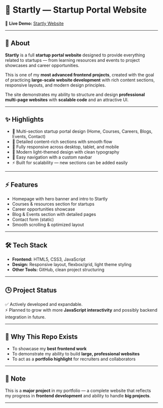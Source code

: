 # 🚀 Startly — Startup Portal Website  

🔗 **Live Demo:** [Startly Website](https://atulispro1.github.io/Startly/)  

---

## 📖 About  
**Startly** is a full **startup portal website** designed to provide everything related to startups — from learning resources and events to project showcases and career opportunities.  

This is one of my **most advanced frontend projects**, created with the goal of practicing **large-scale website development** with rich content sections, responsive layouts, and modern design principles.  

The site demonstrates my ability to structure and design **professional multi-page websites** with **scalable code** and an attractive UI.  

---

## ✨ Highlights  
- 🏢 Multi-section startup portal design (Home, Courses, Careers, Blogs, Events, Contact)  
- 📖 Detailed content-rich sections with smooth flow  
- 📱 Fully responsive across desktop, tablet, and mobile  
- 🎨 Modern light-themed design with clean typography  
- 🧭 Easy navigation with a custom navbar  
- ⚡ Built for scalability — new sections can be added easily  

---

## ⚡ Features  
- Homepage with hero banner and intro to Startly  
- Courses & resources section for startups  
- Career opportunities showcase  
- Blog & Events section with detailed pages  
- Contact form (static)  
- Smooth scrolling & optimized layout  

---

## 🛠 Tech Stack  
- **Frontend:** HTML5, CSS3, JavaScript  
- **Design:** Responsive layout, flexbox/grid, light theme styling  
- **Other Tools:** GitHub, clean project structuring  

---

## 🕒 Project Status  
✅ Actively developed and expandable.  
⚡ Planned to grow with more **JavaScript interactivity** and possibly backend integration in future.  

---

## 📌 Why This Repo Exists  
- To showcase my **best frontend work**  
- To demonstrate my ability to build **large, professional websites**  
- To act as a **portfolio highlight** for recruiters and collaborators  

---

## 📝 Note  
This is a **major project** in my portfolio — a complete website that reflects my progress in **frontend development** and ability to handle **big projects**.  

---
